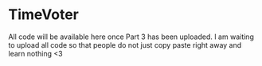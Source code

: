 # TimeVoter
All code will be available here once Part 3 has been uploaded. I am waiting to upload all code so that people do not just copy paste right away and learn nothing <3

